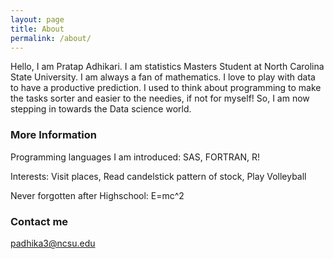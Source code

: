 ```yaml
---
layout: page
title: About
permalink: /about/
---
```


Hello, I am Pratap Adhikari. I am statistics Masters Student at North Carolina State University. I am always a fan of mathematics. I love to play with data to have a productive prediction. I used to think about programming to make the tasks sorter and easier to the needies, if not for myself! So, I am now stepping in towards the Data science world.

### More Information
Programming languages I am introduced:
SAS,  FORTRAN,  R!


Interests:
Visit places,
Read candelstick pattern of stock,
Play Volleyball

Never forgotten after Highschool:  E=mc^2


### Contact me

[padhika3@ncsu.edu](mailto:padhika3@ncsu.edu)
